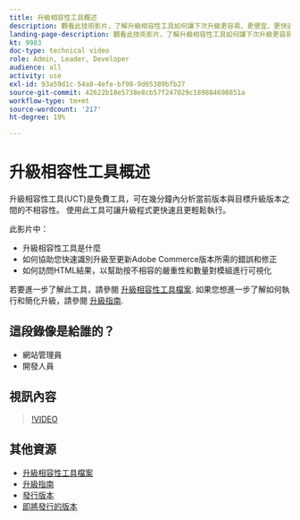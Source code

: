 ```yaml
---
title: 升級相容性工具概述
description: 觀看此技術影片，了解升級相容性工具如何讓下次升級更容易、更便宜、更快速。
landing-page-description: 觀看此技術影片，了解升級相容性工具如何讓下次升級更容易、更便宜、更快速。
kt: 9983
doc-type: technical video
role: Admin, Leader, Developer
audience: all
activity: use
exl-id: 93a59d1c-54a8-4efe-bf98-9d65389bfb27
source-git-commit: 42622b18e5738e8cb57f247029c189884698851a
workflow-type: tm+mt
source-wordcount: '217'
ht-degree: 19%

---
```


# 升級相容性工具概述

升級相容性工具(UCT)是免費工具，可在幾分鐘內分析當前版本與目標升級版本之間的不相容性。 使用此工具可讓升級程式更快速且更輕鬆執行。

此影片中：

- 升級相容性工具是什麼
- 如何協助您快速識別升級至更新Adobe Commerce版本所需的錯誤和修正
- 如何訪問HTML結果，以幫助按不相容的嚴重性和數量對模組進行可視化

若要進一步了解此工具，請參閱 [升級相容性工具檔案](https://experienceleague.adobe.com/docs/commerce-operations/upgrade-guide/upgrade-compatibility-tool/overview.html?lang=en). 如果您想進一步了解如何執行和簡化升級，請參閱 [升級指南](https://experienceleague.adobe.com/docs/commerce-operations/upgrade-guide/overview.html).

## 這段錄像是給誰的？

- 網站管理員
- 開發人員

## 視訊內容

>[!VIDEO](https://video.tv.adobe.com/v/341245?quality=12&learn=on)

## 其他資源

- [升級相容性工具檔案](https://experienceleague.adobe.com/docs/commerce-operations/upgrade-guide/upgrade-compatibility-tool/overview.html?lang=en)
- [升級指南](https://experienceleague.adobe.com/docs/commerce-operations/upgrade-guide/overview.html)
- [發行版本](https://devdocs.magento.com/release/released-versions.html)
- [即將發行的版本](https://devdocs.magento.com/release/)
